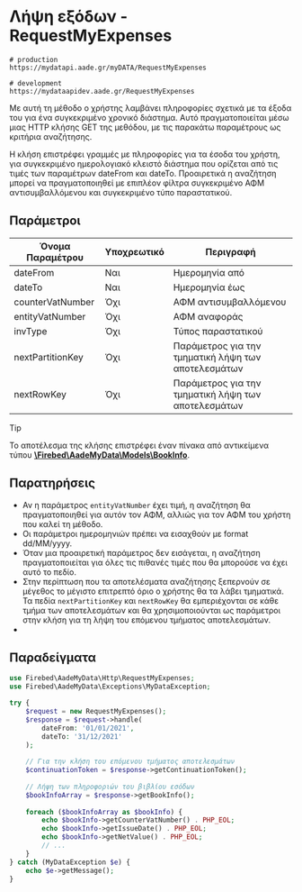 # Λήψη εξόδων - RequestMyExpenses

```shell
# production
https://mydatapi.aade.gr/myDATA/RequestMyExpenses

# development
https://mydataapidev.aade.gr/RequestMyExpenses
```

Με αυτή τη μέθοδο ο χρήστης λαμβάνει πληροφορίες σχετικά με τα έξοδα του για ένα
συγκεκριμένο χρονικό διάστημα. Αυτό πραγματοποιείται μέσω μιας HTTP κλήσης GET της
μεθόδου, με τις παρακάτω παραμέτρους ως κριτήρια αναζήτησης.

Η κλήση επιστρέφει γραμμές με πληροφορίες για τα έσοδα του χρήστη, για συγκεκριμένο
ημερολογιακό κλειστό διάστημα που ορίζεται από τις τιμές των παραμέτρων dateFrom και
dateTo. Προαιρετικά η αναζήτηση μπορεί να πραγματοποιηθεί με επιπλέον φίλτρα
συγκεκριμένο ΑΦΜ αντισυμβαλλόμενου και συγκεκριμένο τύπο παραστατικού.

## Παράμετροι

| Όνομα Παραμέτρου | Υποχρεωτικό | Περιγραφή                                           |
|------------------|-------------|-----------------------------------------------------|
| dateFrom         | Ναι         | Ημερομηνία από                                      |
| dateTo           | Ναι         | Ημερομηνία έως                                      |
| counterVatNumber | Όχι         | ΑΦΜ αντισυμβαλλόμενου                               |
| entityVatNumber  | Όχι         | ΑΦΜ αναφοράς                                        |
| invType          | Όχι         | Τύπος παραστατικού                                  |
| nextPartitionKey | Όχι         | Παράμετρος για την τμηματική λήψη των αποτελεσμάτων |
| nextRowKey       | Όχι         | Παράμετρος για την τμηματική λήψη των αποτελεσμάτων |

> [!TIP]
> Το αποτέλεσμα της κλήσης επιστρέφει έναν πίνακα από αντικείμενα τύπου
> [**\Firebed\AadeMyData\Models\BookInfo**](../types/book-info-type).

## Παρατηρήσεις

- Αν η παράμετρος `entityVatNumber` έχει τιμή, η αναζήτηση θα πραγματοποιηθεί για
  αυτόν τον ΑΦΜ, αλλιώς για τον ΑΦΜ του χρήστη που καλεί τη μέθοδο.
- Οι παράμετροι ημερομηνιών πρέπει να εισαχθούν με format dd/MM/yyyy.
- Όταν μια προαιρετική παράμετρος δεν εισάγεται, η αναζήτηση πραγματοποιείται
  για όλες τις πιθανές τιμές που θα μπορούσε να έχει αυτό το πεδίο.
- Στην περίπτωση που τα αποτελέσματα αναζήτησης ξεπερνούν σε μέγεθος το
  μέγιστο επιτρεπτό όριο ο χρήστης θα τα λάβει τμηματικά. Τα πεδία
  `nextPartitionKey` και `nextRowKey` θα εμπεριέχονται σε κάθε τμήμα των
  αποτελεσμάτων και θα χρησιμοποιούνται ως παράμετροι στην κλήση για τη λήψη
  του επόμενου τμήματος αποτελεσμάτων.
- 
## Παραδείγματα

```php
use Firebed\AadeMyData\Http\RequestMyExpenses;
use Firebed\AadeMyData\Exceptions\MyDataException;

try {
    $request = new RequestMyExpenses();
    $response = $request->handle(
        dateFrom: '01/01/2021',
        dateTo: '31/12/2021'
    );
    
    // Για την κλήση του επόμενου τμήματος αποτελεσμάτων
    $continuationToken = $response->getContinuationToken();
    
    // Λήψη των πληροφοριών του βιβλίου εσόδων
    $bookInfoArray = $response->getBookInfo();
    
    foreach ($bookInfoArray as $bookInfo) {
        echo $bookInfo->getCounterVatNumber() . PHP_EOL;
        echo $bookInfo->getIssueDate() . PHP_EOL;        
        echo $bookInfo->getNetValue() . PHP_EOL;
        // ...        
    }
} catch (MyDataException $e) {
    echo $e->getMessage();
}
```